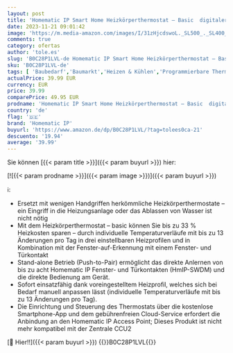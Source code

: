 ```yaml
---
layout: post
title: 'Homematic IP Smart Home Heizkörperthermostat – Basic  digitaler Thermostat Heizung  Steuerung per App  Alexa  Google Assistant  einfache Installation  Energie sparen  153412A0'
date: 2023-11-21 09:01:42
image: 'https://m.media-amazon.com/images/I/31zHjcdswoL._SL500_._SL400_.jpg'
comments: true
category: ofertas
author: 'tole.es'
slug: 'B0C28P1LVL-de Homematic IP Smart Home Heizkörperthermostat – Basic...'
sku: 'B0C28P1LVL-de'
tags: [ 'Baubedarf','Baumarkt','Heizen & Kühlen','Programmierbare Thermostate für Zuhause','Thermostate','Thermostate & Zubehör','homematic ip','🇩🇪', ]
actualPrice: 39.99 EUR
currency: EUR
price: 39.99
comparePrice: 49.95 EUR
prodname: 'Homematic IP Smart Home Heizkörperthermostat – Basic  digitaler Thermostat Heizung  Steuerung per App  Alexa  Google Assistant  einfache Installation  Energie sparen  153412A0'
country: 'de'
flag: '🇩🇪'
brand: 'Homematic IP'
buyurl: 'https://www.amazon.de/dp/B0C28P1LVL/?tag=tolees0ca-21'
descuento: '19.94'
average: '39.99'
---
```


Sie können [{{< param title >}}]({{< param buyurl >}}) hier:

[![{{< param prodname >}}]({{< param image >}})]({{< param buyurl >}})

ℹ️:

- Ersetzt mit wenigen Handgriffen herkömmliche Heizkörperthermostate – ein Eingriff in die Heizungsanlage oder das Ablassen von Wasser ist nicht nötig
- Mit dem Heizkörperthermostat – basic können Sie bis zu 33 % Heizkosten sparen – durch individuelle Temperaturverläufe mit bis zu 13 Änderungen pro Tag in drei einstellbaren Heizprofilen und in Kombination mit der Fenster-auf-Erkennung mit einem Fenster- und Türkontakt
- Stand-alone Betrieb (Push-to-Pair) ermöglicht das direkte Anlernen von bis zu acht Homematic IP Fenster- und Türkontakten (HmIP-SWDM) und die direkte Bedienung am Gerät.
- Sofort einsatzfähig dank voreingestelltem Heizprofil, welches sich bei Bedarf manuell anpassen lässt (individuelle Temperaturverläufe mit bis zu 13 Änderungen pro Tag).
- Die Einrichtung und Steuerung des Thermostats über die kostenlose Smartphone-App und dem gebührenfreien Cloud-Service erfordert die Anbindung an den Homematic IP Access Point; Dieses Produkt ist nicht mehr kompatibel mit der Zentrale CCU2

[🛒 Hier!!]({{< param buyurl >}})
{{<world>}}B0C28P1LVL{{</world>}}
